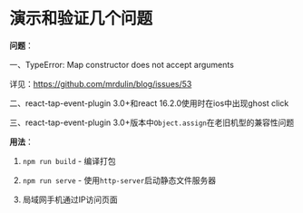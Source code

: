 # 演示和验证几个问题

**问题**：

一、TypeError: Map constructor does not accept arguments

详见：https://github.com/mrdulin/blog/issues/53

二、react-tap-event-plugin 3.0+和react 16.2.0使用时在ios中出现ghost click

三、react-tap-event-plugin 3.0+版本中`Object.assign`在老旧机型的兼容性问题


**用法**：

1. `npm run build` - 编译打包

2. `npm run serve` - 使用`http-server`启动静态文件服务器

3. 局域网手机通过IP访问页面